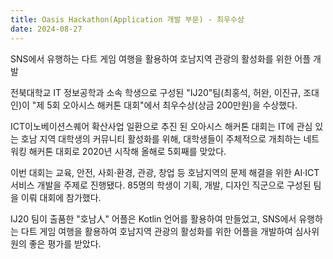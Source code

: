 ```yaml
---
title: Oasis Hackathon(Application 개발 부문) - 최우수상
date: 2024-08-27
---
```

SNS에서 유행하는 다트 게임 여행을 활용하여 호남지역 관광의 활성화를 위한 어플 개발


<!--more-->

전북대학교 IT 정보공학과 소속 학생으로 구성된 "IJ20"팀(최홍석, 허완, 이진규, 조대인)이 "제 5회 오아시스 해커톤 대회"에서 최우수상(상금 200만원)을 수상했다.

ICT이노베이션스퀘어 확산사업 일환으로 추진 된 오아시스 해커톤 대회는 IT에 관심 있는 호남 지역 대학생의 커뮤니티 활성화를 위해, 대학생들이 주체적으로 개최하는 네트워킹 해커톤 대회로 2020년 시작해 올해로 5회째를 맞았다.
 
이번 대회는 교육, 안전, 사회·환경, 관광, 창업 등 호남지역의 문제 해결을 위한 AI·ICT 서비스 개발을 주제로 진행됐다. 85명의 학생이 기획, 개발, 디자인 직군으로 구성된 팀을 이뤄 대회에 참가했다.

IJ20 팀이 출품한 "호남人" 어플은 Kotlin 언어를 활용하여 만들었고, SNS에서 유행하는 다트 게임 여행을 활용하여 호남지역 관광의 활성화를 위한 어플을 개발하여 심사위원의 좋은 평가를 받았다.
